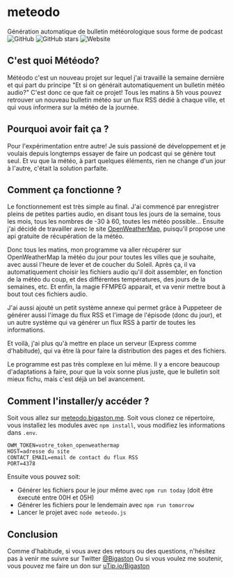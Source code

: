 # meteodo
Génération automatique de bulletin météorologique sous forme de podcast
![GitHub](https://img.shields.io/github/license/Bigaston/meteodo) ![GitHub stars](https://img.shields.io/github/stars/Bigaston/meteodo?style=social) ![Website](https://img.shields.io/website?url=https%3A%2F%2Fmeteodo.bigaston.dev)

## C'est quoi Météodo?
Météodo c'est un nouveau projet sur lequel j'ai travaillé la semaine dernière et qui part du principe "Et si on générait automatiquement un bulletin météo audio?" C'est donc ce que fait ce projet! Tous les matins à 5h vous pouvez retrouver un nouveau bulletin météo sur un flux RSS dédié à chaque ville, et qui vous informera sur la météo de la journée.

## Pourquoi avoir fait ça ?
Pour l'expérimentation entre autre! Je suis passioné de développement et je voulais depuis longtemps essayer de faire un podcast qui se génère tout seul. Et vu que la météo, à part quelques éléments, rien ne change d'un jour à l'autre, c'était la solution parfaite.

## Comment ça fonctionne ?
Le fonctionnement est très simple au final. J'ai commencé par enregistrer pleins de petites parties audio, en disant tous les jours de la semaine, tous les mois, tous les nombres de -30 à 60, toutes les météo possible... Ensuite j'ai décidé de travailler avec le site [OpenWeatherMap](https://openweathermap.org/), puisqu'il propose une api gratuite de récupération de la météo.

Donc tous les matins, mon programme va aller récupérer sur OpenWeatherMap la météo du jour pour toutes les villes que je souhaite, avec aussi l'heure de lever et de coucher du Soleil. Après ça, il va automatiquement choisir les fichiers audio qu'il doit assembler, en fonction de la météo du coup, et des différentes températures, des jours de la semaines, etc. Et enfin, la magie FFMPEG apparait, et va venir mettre bout à bout tout ces fichiers audio.

J'ai aussi ajouté un petit système annexe qui permet grâce à Puppeteer de générer aussi l'image du flux RSS et l'image de l'épisode (donc du jour), et un autre système qui va générer un flux RSS à partir de toutes les informations.

Et voilà, j'ai plus qu'à mettre en place un serveur (Express comme d'habitude), qui va être là pour faire la distribution des pages et des fichiers.

Le programme est pas très complexe en lui même. Il y a encore beaucoup d'adaptations à faire, pour que la voix sonne plus juste, que le bulletin soit mieux fichu, mais c'est déjà un bel avancement.

## Comment l'installer/y accéder ?
Soit vous allez sur [meteodo.bigaston.me](https://meteodo.bigaston.me).
Soit vous clonez ce répertoire, vous installez les modules avec `npm install`, vous modifiez les informations dans `.env`.
```
OWM_TOKEN=votre_token_openweathermap
HOST=adresse du site
CONTACT_EMAIL=email de contact du flux RSS
PORT=4378
```

Ensuite vous pouvez soit:
- Générer les fichiers pour le jour même avec `npm run today` (doit être éxecuté entre 00H et 05H)
- Générer les fichiers pour le lendemain avec `npm run tomorrow`
- Lancer le projet avec `node meteodo.js`

## Conclusion
Comme d'habitude, si vous avez des retours ou des questions, n'hésitez pas à venir me suivre sur Twitter [@Bigaston](https://twitter.com/Bigaston)
Ou si vous voulez me soutenir, vous pouvez me faire un don sur [uTip.io/Bigaston](https://utip.io/Bigaston)